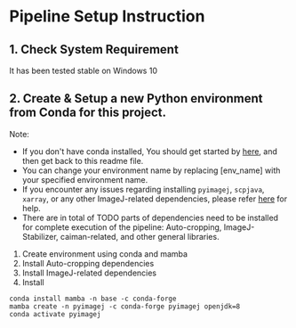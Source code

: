 # Pipeline Setup Instruction

## 1. Check System Requirement

It has been tested stable on Windows 10 

## 2. Create & Setup a new Python environment from Conda for this project.

Note:
- If you don't have conda installed, You should get started by [here](https://www.anaconda.com/), and then get back to this readme file.
- You can change your environment name by replacing [env_name] with your specified environment name.
- If you encounter any issues regarding installing `pyimagej`, `scpjava`, `xarray`, or any other ImageJ-related dependencies, please refer [here](https://github.com/imagej/pyimagej#readme) for help.
- There are in total of TODO parts of dependencies need to be installed for complete execution of the pipeline: Auto-cropping, ImageJ-Stabilizer, caiman-related, and other general libraries.

1. Create environment using conda and mamba
2. Install Auto-cropping dependencies
3. Install ImageJ-related dependencies
4. Install 

```
conda install mamba -n base -c conda-forge
mamba create -n pyimagej -c conda-forge pyimagej openjdk=8
conda activate pyimagej
```